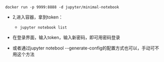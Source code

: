 ```
docker run -p 9999:8888 -d jupyter/minimal-notebook
```

- 2,进入容器，拿到token：

  - ```
    jupyter notebook list
    ```

- 在登录界面，输入token，输入新密码，即可用密码登录
- 或者通过jupyter notebool --generate-config的配置方式也可以，手动可不用这个方法